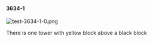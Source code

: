 #### 3634-1
![test-3634-1-0.png](https://github.com/lil-lab/nlvr/raw/master/nlvr/test/images/1/test-3634-1-0.png "test-3634-1-0.png")

There is one tower with yellow block above a black block